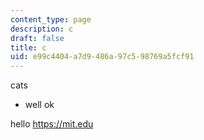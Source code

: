 ```yaml
---
content_type: page
description: c
draft: false
title: c
uid: e99c4404-a7d9-486a-97c5-98769a5fcf91
---
```

<p>cats&nbsp;</p><ul><li>well ok</li></ul><p>hello <a href="https://mit.edu">https://mit.edu</a></p>